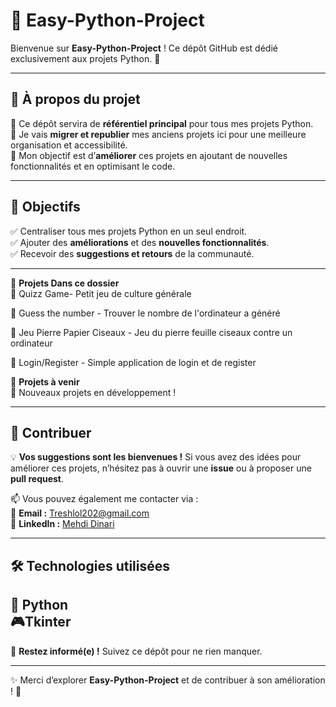 # 🚀 Easy-Python-Project  

Bienvenue sur **Easy-Python-Project** ! Ce dépôt GitHub est dédié exclusivement aux projets Python. 📌  

---

## 📌 À propos du projet  

🔹 Ce dépôt servira de **référentiel principal** pour tous mes projets Python.  
🔹 Je vais **migrer et republier** mes anciens projets ici pour une meilleure organisation et accessibilité.  
🔹 Mon objectif est d’**améliorer** ces projets en ajoutant de nouvelles fonctionnalités et en optimisant le code.  

---

## 🎯 Objectifs  

✅ Centraliser tous mes projets Python en un seul endroit.  
✅ Ajouter des **améliorations** et des **nouvelles fonctionnalités**.  
✅ Recevoir des **suggestions et retours** de la communauté.  

---


📁 **Projets Dans ce dossier**  
🔹 Quizz Game- Petit jeu de culture générale

🔹 Guess the number - Trouver le nombre de l'ordinateur a généré

🔹 Jeu Pierre Papier Ciseaux - Jeu du pierre feuille ciseaux contre un ordinateur

🔹 Login/Register - Simple application de login et de register


📁 **Projets à venir**  
🔹 Nouveaux projets en développement !  

---

## 🤝 Contribuer  

💡 **Vos suggestions sont les bienvenues !** Si vous avez des idées pour améliorer ces projets, n’hésitez pas à ouvrir une **issue** ou à proposer une **pull request**.  

📫 Vous pouvez également me contacter via :  
📧 **Email :** [Treshlol202@gmail.com](mailto:treshlol202@gmail.com)  
📌 **LinkedIn :** [Mehdi Dinari](https://www.linkedin.com/in/mehdi-dinari-b0487a2a9/)  

---

## 🛠️ Technologies utilisées  

🐍 **Python**  
🎮**Tkinter**
---


🔔 **Restez informé(e) !** Suivez ce dépôt pour ne rien manquer.  

---

✨ Merci d’explorer **Easy-Python-Project** et de contribuer à son amélioration ! 🚀  
